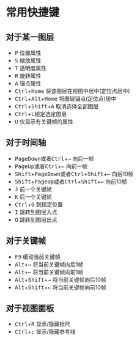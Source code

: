 # 常用快捷键

## 对于某一图层

- <kbd>P</kbd> 位置属性
- <kbd>S</kbd> 缩放属性
- <kbd>T</kbd> 透明度属性
- <kbd>R</kbd> 旋转属性
- <kbd>A</kbd> 锚点属性
- <kbd>Ctrl</kbd>+<kbd>Home</kbd> 将该图层在视图中居中(定位点居中)
- <kbd>Ctrl</kbd>+<kbd>Alt</kbd>+<kbd>Home</kbd> 将图层锚点(定位点)居中
- <kbd>Ctrl</kbd>+<kbd>Shift</kbd>+<kbd>A</kbd> 取消选择全部图层
- <kbd>Ctrl</kbd>+<kbd>L</kbd>锁定选定图层
- <kbd>U</kbd> 仅显示有关键帧的属性

## 对于时间轴

- <kbd>PageDown</kbd>或者<kbd>Ctrl</kbd>+<kbd>→</kbd> 向后一帧
- <kbd>PageUp</kbd>或者<kbd>Ctrl</kbd>+<kbd>←</kbd> 向前一帧
- <kbd>Shift</kbd>+<kbd>PageDown</kbd>或者<kbd>Ctrl</kbd>+<kbd>Shift</kbd>+<kbd>←</kbd> 向后10帧
- <kbd>Shift</kbd>+<kbd>PageUp</kbd>或者<kbd>Ctrl</kbd>+<kbd>Shift</kbd>+<kbd>←</kbd> 向前10帧
- <kbd>J</kbd> 前一个关键帧
- <kbd>K</kbd> 后一个关键帧
- <kbd>Ctrl</kbd>+<kbd>G</kbd> 到指定位置
- <kbd>I</kbd> 跳转到图层入点
- <kbd>O</kbd> 跳转到图层出点

## 对于关键帧

- <kbd>F9</kbd> 缓动当前关键帧
- <kbd>Alt</kbd>+<kbd>→</kbd> 将当前关键帧向后1帧
- <kbd>Alt</kbd>+<kbd>←</kbd> 将当前关键帧向前1帧
- <kbd>Alt</kbd>+<kbd>Shift</kbd>+<kbd>→</kbd> 将当前关键帧向后10帧
- <kbd>Alt</kbd>+<kbd>Shift</kbd>+<kbd>←</kbd> 将当前关键帧向前10帧

## 对于视图面板

- <kbd>Ctrl</kbd>+<kbd>R</kbd> 显示/隐藏标尺
- <kbd>Ctrl</kbd>+<kbd>;</kbd> 显示/隐藏参考线